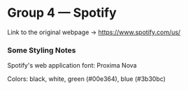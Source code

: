 # Group 4 — Spotify

Link to the original webpage -> https://www.spotify.com/us/


### Some Styling Notes 

Spotify's web application font: Proxima Nova

Colors: black, white, green (#00e364), blue (#3b30bc)

